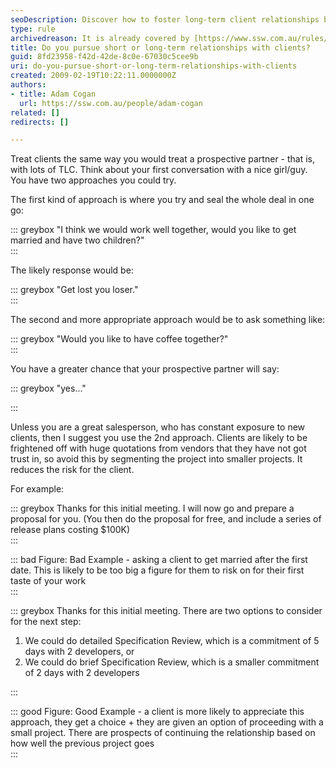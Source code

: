 ```yaml
---
seoDescription: Discover how to foster long-term client relationships by building trust and offering tailored engagement options.
type: rule
archivedreason: It is already covered by [https://www.ssw.com.au/rules/conduct-a-spec-review](/rules/conduct-a-spec-review)
title: Do you pursue short or long-term relationships with clients?
guid: 8fd23958-f42d-42de-8c0e-67030c5cee9b
uri: do-you-pursue-short-or-long-term-relationships-with-clients
created: 2009-02-19T10:22:11.0000000Z
authors:
- title: Adam Cogan
  url: https://ssw.com.au/people/adam-cogan
related: []
redirects: []

---
```


Treat clients the same way you would treat a prospective partner - that is, with lots of TLC. Think about your first conversation with a nice girl/guy. You have two approaches you could try.  

<!--endintro-->

The first kind of approach is where you try and seal the whole deal in one go:

::: greybox
"I think we would work well together, would you like to get married and have two children?"  
:::

The likely response would be:

::: greybox
"Get lost you loser."  
:::

The second and more appropriate approach would be to ask something like:

::: greybox
"Would you like to have coffee together?"  
:::

You have a greater chance that your prospective partner will say:

::: greybox
"yes..."

:::

Unless you are a great salesperson, who has constant exposure to new clients, then I suggest you use the 2nd approach. Clients are likely to be frightened off with huge quotations from vendors that they have not got trust in, so avoid this by segmenting the project into smaller projects. It reduces the risk for the client.

For example:

::: greybox
Thanks for this initial meeting. I will now go and prepare a proposal for you.
(You then do the proposal for free, and include a series of release plans costing $100K)  
:::

::: bad
Figure: Bad Example - asking a client to get married after the first date. This is likely to be too big a figure for them to risk on for their first taste of your work  
:::

::: greybox
Thanks for this initial meeting. There are two options to consider for the next step:

1) We could do detailed Specification Review, which is a commitment of 5 days with 2 developers, or
2) We could do brief Specification Review, which is a smaller commitment of 2 days with 2 developers

:::

::: good
Figure: Good Example - a client is more likely to appreciate this approach, they get a choice + they are given an option of proceeding with a small project. There are prospects of continuing the relationship based on how well the previous project goes  
:::